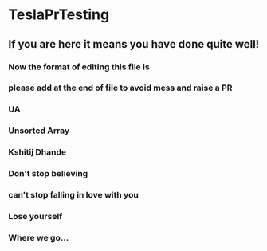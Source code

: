 # TeslaPrTesting

## If you are here it means you have done quite well!

### Now the format of editing this file is

### please add at the end of file to avoid mess and raise a PR

### UA


### Unsorted Array


### Kshitij Dhande
### Don't stop believing 
### can't stop falling in love with you
### Lose yourself
### Where we go...

